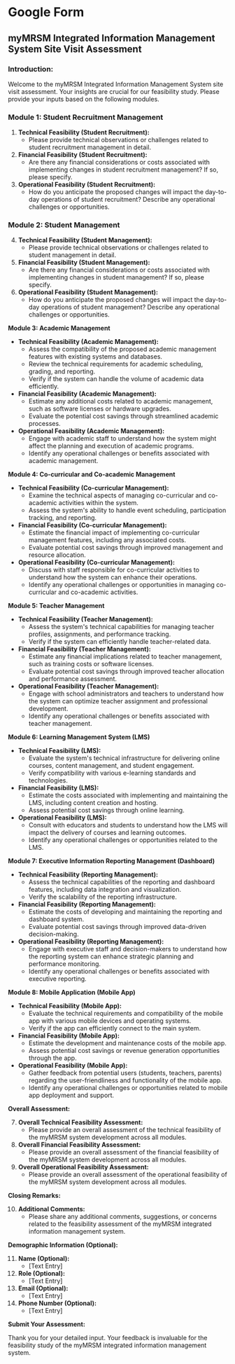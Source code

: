 # Google Form

## **myMRSM Integrated Information Management System Site Visit Assessment**

### **Introduction:**

Welcome to the myMRSM Integrated Information Management System site visit assessment. Your insights are crucial for our feasibility study. Please provide your inputs based on the following modules.

### **Module 1: Student Recruitment Management**

1. **Technical Feasibility (Student Recruitment):**
   * Please provide technical observations or challenges related to student recruitment management in detail.
2. **Financial Feasibility (Student Recruitment):**
   * Are there any financial considerations or costs associated with implementing changes in student recruitment management? If so, please specify.
3. **Operational Feasibility (Student Recruitment):**
   * How do you anticipate the proposed changes will impact the day-to-day operations of student recruitment? Describe any operational challenges or opportunities.

### **Module 2: Student Management**

4. **Technical Feasibility (Student Management):**
   * Please provide technical observations or challenges related to student management in detail.
5. **Financial Feasibility (Student Management):**
   * Are there any financial considerations or costs associated with implementing changes in student management? If so, please specify.
6. **Operational Feasibility (Student Management):**
   * How do you anticipate the proposed changes will impact the day-to-day operations of student management? Describe any operational challenges or opportunities.

**Module 3: Academic Management**

* **Technical Feasibility (Academic Management):**
  * Assess the compatibility of the proposed academic management features with existing systems and databases.
  * Review the technical requirements for academic scheduling, grading, and reporting.
  * Verify if the system can handle the volume of academic data efficiently.
* **Financial Feasibility (Academic Management):**
  * Estimate any additional costs related to academic management, such as software licenses or hardware upgrades.
  * Evaluate the potential cost savings through streamlined academic processes.
* **Operational Feasibility (Academic Management):**
  * Engage with academic staff to understand how the system might affect the planning and execution of academic programs.
  * Identify any operational challenges or benefits associated with academic management.

**Module 4: Co-curricular and Co-academic Management**

* **Technical Feasibility (Co-curricular Management):**
  * Examine the technical aspects of managing co-curricular and co-academic activities within the system.
  * Assess the system's ability to handle event scheduling, participation tracking, and reporting.
* **Financial Feasibility (Co-curricular Management):**
  * Estimate the financial impact of implementing co-curricular management features, including any associated costs.
  * Evaluate potential cost savings through improved management and resource allocation.
* **Operational Feasibility (Co-curricular Management):**
  * Discuss with staff responsible for co-curricular activities to understand how the system can enhance their operations.
  * Identify any operational challenges or opportunities in managing co-curricular and co-academic activities.

**Module 5: Teacher Management**

* **Technical Feasibility (Teacher Management):**
  * Assess the system's technical capabilities for managing teacher profiles, assignments, and performance tracking.
  * Verify if the system can efficiently handle teacher-related data.
* **Financial Feasibility (Teacher Management):**
  * Estimate any financial implications related to teacher management, such as training costs or software licenses.
  * Evaluate potential cost savings through improved teacher allocation and performance assessment.
* **Operational Feasibility (Teacher Management):**
  * Engage with school administrators and teachers to understand how the system can optimize teacher assignment and professional development.
  * Identify any operational challenges or benefits associated with teacher management.

**Module 6: Learning Management System (LMS)**

* **Technical Feasibility (LMS):**
  * Evaluate the system's technical infrastructure for delivering online courses, content management, and student engagement.
  * Verify compatibility with various e-learning standards and technologies.
* **Financial Feasibility (LMS):**
  * Estimate the costs associated with implementing and maintaining the LMS, including content creation and hosting.
  * Assess potential cost savings through online learning.
* **Operational Feasibility (LMS):**
  * Consult with educators and students to understand how the LMS will impact the delivery of courses and learning outcomes.
  * Identify any operational challenges or opportunities related to the LMS.

**Module 7: Executive Information Reporting Management (Dashboard)**

* **Technical Feasibility (Reporting Management):**
  * Assess the technical capabilities of the reporting and dashboard features, including data integration and visualization.
  * Verify the scalability of the reporting infrastructure.
* **Financial Feasibility (Reporting Management):**
  * Estimate the costs of developing and maintaining the reporting and dashboard system.
  * Evaluate potential cost savings through improved data-driven decision-making.
* **Operational Feasibility (Reporting Management):**
  * Engage with executive staff and decision-makers to understand how the reporting system can enhance strategic planning and performance monitoring.
  * Identify any operational challenges or benefits associated with executive reporting.

**Module 8: Mobile Application (Mobile App)**

* **Technical Feasibility (Mobile App):**
  * Evaluate the technical requirements and compatibility of the mobile app with various mobile devices and operating systems.
  * Verify if the app can efficiently connect to the main system.
* **Financial Feasibility (Mobile App):**
  * Estimate the development and maintenance costs of the mobile app.
  * Assess potential cost savings or revenue generation opportunities through the app.
* **Operational Feasibility (Mobile App):**
  * Gather feedback from potential users (students, teachers, parents) regarding the user-friendliness and functionality of the mobile app.
  * Identify any operational challenges or opportunities related to mobile app deployment and support.

**Overall Assessment:**

7. **Overall Technical Feasibility Assessment:**
   * Please provide an overall assessment of the technical feasibility of the myMRSM system development across all modules.
8. **Overall Financial Feasibility Assessment:**
   * Please provide an overall assessment of the financial feasibility of the myMRSM system development across all modules.
9. **Overall Operational Feasibility Assessment:**
   * Please provide an overall assessment of the operational feasibility of the myMRSM system development across all modules.

**Closing Remarks:**

10. **Additional Comments:**
    * Please share any additional comments, suggestions, or concerns related to the feasibility assessment of the myMRSM integrated information management system.

**Demographic Information (Optional):**

11. **Name (Optional):**
    * \[Text Entry]
12. **Role (Optional):**
    * \[Text Entry]
13. **Email (Optional):**
    * \[Text Entry]
14. **Phone Number (Optional):**
    * \[Text Entry]

**Submit Your Assessment:**

Thank you for your detailed input. Your feedback is invaluable for the feasibility study of the myMRSM integrated information management system.
